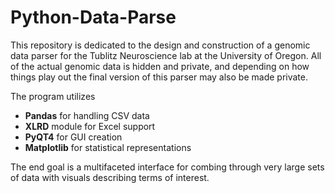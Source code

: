 # Python-Data-Parse

This repository is dedicated to the design and construction of a genomic data parser for the Tublitz Neuroscience lab at the University of Oregon. All of the actual genomic data is hidden and private, and depending on how things play out the final version of this parser may also be made private.

The program utilizes 
* <b>Pandas</b> for handling CSV data 
* <b>XLRD</b> module for Excel support
* <b>PyQT4</b> for GUI creation
* <b>Matplotlib</b> for statistical representations 

The end goal is a multifaceted interface for combing through very large sets of data with visuals describing terms of interest.
